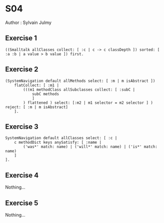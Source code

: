 # S04

Author : Sylvain Julmy

## Exercise 1
```smalltalk
((Smalltalk allClasses collect: [ :c | c -> c classDepth ]) sorted: [ :a :b | a value > b value ]) first.
```

## Exercise 2

```smalltalk
(SystemNavigation default allMethods select: [ :m | m isAbstract ])
	flatCollect: [ :m1 | 
		(((m1 methodClass allSubclasses collect: [ :subC |
			subC methods 
			]
		) flattened ) select: [:m2 | m1 selector = m2 selector ] ) reject: [ :m | m isAbstract]
	].
```

## Exercise 3

```smalltalk
SystemNavigation default allClasses select: [ :c |
	c methodDict keys anySatisfy: [ :name |
		('was*' match: name) | ('will*' match: name) | ('is*' match: name)
	]
].
```

## Exercise 4

Nothing...

## Exercise 5

Nothing...